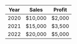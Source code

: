 | Year | Sales   | Profit |
|------|---------|--------|
| 2020 | $10,000 | $2,000 |
| 2021 | $15,000 | $3,500 |
| 2022 | $20,000 | $5,000 |
